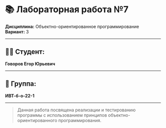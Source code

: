 # 📚 Лабораторная работа №7

**Дисциплина:** Объектно-ориентированное программирование  
**Вариант:** 3  

---

## 👨‍🎓 Студент:  
**Говоров Егор Юрьевич**  

---

## 👥 Группа:  
**ИВТ-б-о-22-1**  

---

> Данная работа посвящена реализации и тестированию программы с использованием принципов объектно-ориентированного программирования.  
